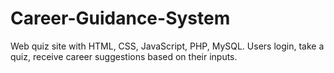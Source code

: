 # Career-Guidance-System
Web quiz site with HTML, CSS, JavaScript, PHP, MySQL. 
Users login, take a quiz, receive career suggestions based on their inputs.
